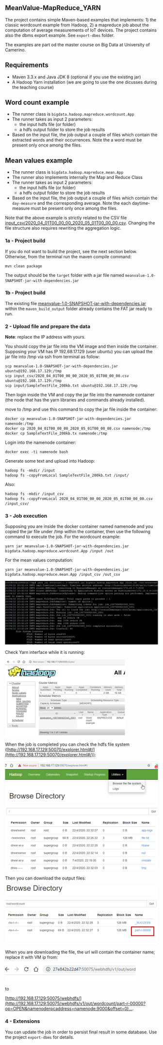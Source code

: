 ## MeanValue-MapReduce_YARN

The project contains simple Maven-based examples that implements: 1) the classic wordcount example from Hadoop, 2) a mapreduce job about the computation of average measurements of IoT devices.
The project contains also the dbms export example. See `export-dbms` folder.

The examples are part od the master course on Big Data at University of Camerino.

## Requirements

- Maven 3.3.x and Java JDK 8 (optional if you use the existing jar)
- A Hadoop Yarn installation (we are going to use the one dicusses during the teaching course)

## Word count example

- The runner class is `bigdata.hadoop.mapreduce.wordcount.App`
- The runner takes as input 2 parameters:
  - the input hdfs file (or folder)
  - a hdfs output folder to store the job results
- Based on the input file, the job output a couple of files which contain the extracted words and their occurrences. Note the a  word must be present only once among the files.

## Mean values example

- The runner class is `bigdata.hadoop.mapreduce.mean.App`
- The runner also implements internally the Map and Reduce Class
- The runner takes as input 2 parameters:
  - the input hdfs file (or folder)
  - a hdfs output folder to store the job results
- Based on the input file, the job output a couple of files which contain the `day-measure` and the corresponding average. Note the each daytime-measure must be present only once among the files.

Note that the above example is strictly related to the CSV file [input_csv/2020_04_01T00_00_00_2020_05_01T00_00_00.csv](input_csv/2020_04_01T00_00_00_2020_05_01T00_00_00.csv). Changing the file structure also requires rewriting the aggregation logic.

### 1a - Project build

If you do not want to build the project, see the next section below. Otherwise, from the terminal run the maven compile command:

    mvn clean package

The output should be the `target` folder with a jar file named `meanvalue-1.0-SNAPSHOT-jar-with-dependencies.jar`

### 1b - Project build

The existing file [meanvalue-1.0-SNAPSHOT-jar-with-dependencies.jar](maven_build_output/meanvalue-1.0-SNAPSHOT-jar-with-dependencies.jar) within the `maven_build_output` folder already contains the FAT jar ready to run.


### 2 - Upload file and prepare the data

**Note**: replace the IP address with yours.

You should copy the jar file into the VM image and then inside the container. Supposing your VM has IP 192.68.17.129 (user ubuntu) you can upload the jar file into /tmp via ssh from terminal as follow:

    scp meanvalue-1.0-SNAPSHOT-jar-with-dependencies.jar ubuntu@192.168.17.129:/tmp
    scp input_csv/2020_04_01T00_00_00_2020_05_01T00_00_00.csv ubuntu@192.168.17.129:/tmp
    scp input/SampleTextFile_200kb.txt ubuntu@192.168.17.129:/tmp

Then login inside the VM and copy the jar file into the namenode container (the node that has the yarn libraries and commands already installed).

move to /tmp and use this command to copy the jar file inside the container:

    docker cp meanvalue-1.0-SNAPSHOT-jar-with-dependencies.jar namenode:/tmp
    docker cp 2020_04_01T00_00_00_2020_05_01T00_00_00.csv namenode:/tmp
    docker cp SampleTextFile_200kb.tx namenode:/tmp

Login into the namenode container:

    docker exec -ti namenode bash

Generate some text and upload into Hadoop:

    hadoop fs -mkdir /input
    hadoop fs -copyFromLocal SampleTextFile_200kb.txt /input/

Also:

    hadoop fs -mkdir /input_csv
    hadoop fs -copyFromLocal 2020_04_01T00_00_00_2020_05_01T00_00_00.csv /input_csv/

### 3 - Job execution

Supposing you are inside the docker container named namenode and you copied the jar file under /tmp within the container, then use the following command to execute the job.
For the wordcount example:

    yarn jar meanvalue-1.0-SNAPSHOT-jar-with-dependencies.jar bigdata.hadoop.mapreduce.wordcount.App /input /out

For the mean values computation:

    yarn jar meanvalue-1.0-SNAPSHOT-jar-with-dependencies.jar bigdata.hadoop.mapreduce.mean.App /input_csv /out_csv

![](img/1.png)

Check Yarn interface while it is running:

![](img/2.png)

When the job is completed you can check the hdfs file system ([http://192.168.17.129:50070/explorer.html#/](http://192.168.17.129:50070/explorer.html#/)):

![](img/3.png)

Then you can download the output files:

![](img/4.png)

When you are downloading the file, the url will contain the container name; replace it with VM ip from:

![](img/5.png)

to

[http://192.168.17.129:50075/webhdfs/](http://192.168.17.129:50075/webhdfs/v1/out/wordcount/part-r-00000?op=OPEN&namenoderpcaddress=namenode:9000&offset=0)….



### 4 - Extensions

You can update the job in order to persist final result in some database.
Use the project `export-dbms` for details.